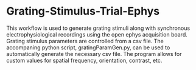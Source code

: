 # Grating-Stimulus-Trial-Ephys
This workflow is used to generate grating stimuli along with synchronous electrophysiological recordings using the open ephys acquisition board. Grating stimulus parameters are controlled from a csv file. The accompaning python script, gratingParamGen.py, can be used to automatically generate the necessary csv file. The program allows for custom values for spatial frequency, orientation, contrast, etc.
